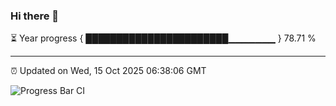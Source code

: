 ### Hi there 👋

⏳ Year progress { ███████████████████████▁▁▁▁▁▁▁ } 78.71 %

---

⏰ Updated on Wed, 15 Oct 2025 06:38:06 GMT

![Progress Bar CI](https://github.com/DhruviPatel157/GitHub-Actions-Demo/workflows/Progress%20Bar%20CI/badge.svg)
